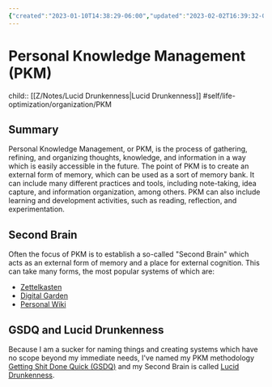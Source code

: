 ```yaml
---
{"created":"2023-01-10T14:38:29-06:00","updated":"2023-02-02T16:39:32-06:00","alias":["second brain"],"zettelgarden":true,"zettelType":"concept","dg-publish":true,"permalink":"/z/notes/personal-knowledge-management-pkm/","dgPassFrontmatter":true}
---
```


# Personal Knowledge Management (PKM)
child:: [[Z/Notes/Lucid Drunkenness\|Lucid Drunkenness]]
#self/life-optimization/organization/PKM 
## Summary
Personal Knowledge Management, or PKM, is the process of gathering, refining, and organizing thoughts, knowledge, and information in a way which is easily accessible in the future. The point of PKM is to create an external form of memory, which can be used as a sort of memory bank. It can include many different practices and tools, including note-taking, idea capture, and information organization, among others. PKM can also include learning and development activities, such as reading, reflection, and experimentation. 

## Second Brain
Often the focus of PKM is to establish a so-called "Second Brain" which acts as an external form of memory and a place for external cognition. This can take many forms, the most popular systems of which are:
 - [Zettelkasten](Zettelkasten.md)
 - [Digital Garden](Digital%20Garden.md)
 - [Personal Wiki](Personal%20Wiki.md)

## GSDQ and Lucid Drunkenness
Because I am a sucker for naming things and creating systems which have no scope beyond my immediate needs, I've named my PKM methodology [Getting Shit Done Quick (GSDQ)](Getting%20Shit%20Done%20Quick%20(GSDQ).md) and my Second Brain is called [Lucid Drunkenness](Lucid%20Drunkenness.md).